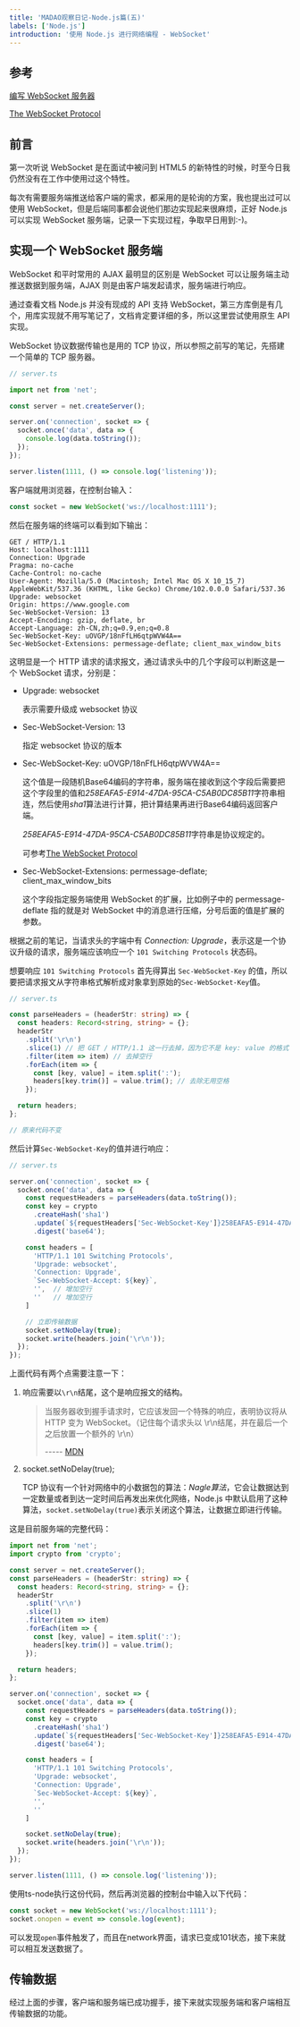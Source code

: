 ```yaml
---
title: 'MADAO观察日记-Node.js篇(五)'
labels: ['Node.js']
introduction: '使用 Node.js 进行网络编程 - WebSocket'
---
```


## 参考

[编写 WebSocket 服务器](https://developer.mozilla.org/zh-CN/docs/Web/API/WebSockets_API/Writing_WebSocket_servers)

[The WebSocket Protocol](https://www.rfc-editor.org/rfc/rfc6455)

## 前言

第一次听说 WebSocket 是在面试中被问到 HTML5 的新特性的时候，时至今日我仍然没有在工作中使用过这个特性。

每次有需要服务端推送给客户端的需求，都采用的是轮询的方案，我也提出过可以使用 WebSocket，但是后端同事都会说他们那边实现起来很麻烦，正好 Node.js 可以实现 WebSocket 服务端，记录一下实现过程，争取早日用到:-)。

## 实现一个 WebSocket 服务端

WebSocket 和平时常用的 AJAX 最明显的区别是 WebSocket 可以让服务端主动推送数据到服务端，AJAX 则是由客户端发起请求，服务端进行响应。

通过查看文档 Node.js 并没有现成的 API 支持 WebSocket，第三方库倒是有几个，用库实现就不用写笔记了，文档肯定要详细的多，所以这里尝试使用原生 API 实现。

WebSocket 协议数据传输也是用的 TCP 协议，所以参照之前写的笔记，先搭建一个简单的 TCP 服务器。

```ts
// server.ts

import net from 'net';

const server = net.createServer();

server.on('connection', socket => {
  socket.once('data', data => {
    console.log(data.toString());
  });
});

server.listen(1111, () => console.log('listening'));
```

客户端就用浏览器，在控制台输入：

```js
const socket = new WebSocket('ws://localhost:1111');
```

然后在服务端的终端可以看到如下输出：

```
GET / HTTP/1.1
Host: localhost:1111
Connection: Upgrade
Pragma: no-cache
Cache-Control: no-cache
User-Agent: Mozilla/5.0 (Macintosh; Intel Mac OS X 10_15_7) AppleWebKit/537.36 (KHTML, like Gecko) Chrome/102.0.0.0 Safari/537.36
Upgrade: websocket
Origin: https://www.google.com
Sec-WebSocket-Version: 13
Accept-Encoding: gzip, deflate, br
Accept-Language: zh-CN,zh;q=0.9,en;q=0.8
Sec-WebSocket-Key: uOVGP/18nFfLH6qtpWVW4A==
Sec-WebSocket-Extensions: permessage-deflate; client_max_window_bits
```

这明显是一个 HTTP 请求的请求报文，通过请求头中的几个字段可以判断这是一个 WebSocket 请求，分别是：

- Upgrade: websocket

    表示需要升级成 websocket 协议

- Sec-WebSocket-Version: 13

    指定 websocket 协议的版本
    
- Sec-WebSocket-Key: uOVGP/18nFfLH6qtpWVW4A==

    这个值是一段随机Base64编码的字符串，服务端在接收到这个字段后需要把这个字段里的值和*258EAFA5-E914-47DA-95CA-C5AB0DC85B11*字符串相连，然后使用*sha1*算法进行计算，把计算结果再进行Base64编码返回客户端。
    
    *258EAFA5-E914-47DA-95CA-C5AB0DC85B11*字符串是协议规定的。
    
    可参考[The WebSocket Protocol](https://www.rfc-editor.org/rfc/rfc6455)
    
- Sec-WebSocket-Extensions: permessage-deflate; client_max_window_bits

    这个字段指定服务端使用 WebSocket 的扩展，比如例子中的 permessage-deflate 指的就是对 WebSocket 中的消息进行压缩，分号后面的值是扩展的参数。


根据之前的笔记，当请求头的字端中有 *Connection: Upgrade*，表示这是一个协议升级的请求，服务端应该响应一个 `101 Switching Protocols` 状态码。

想要响应 `101 Switching Protocols` 首先得算出 `Sec-WebSocket-Key` 的值，所以要把请求报文从字符串格式解析成对象拿到原始的`Sec-WebSocket-Key`值。

```ts
// server.ts

const parseHeaders = (headerStr: string) => {
  const headers: Record<string, string> = {};
  headerStr
    .split('\r\n')
    .slice(1) // 把 GET / HTTP/1.1 这一行去掉，因为它不是 key: value 的格式
    .filter(item => item) // 去掉空行
    .forEach(item => {
      const [key, value] = item.split(':');
      headers[key.trim()] = value.trim(); // 去除无用空格
    });

  return headers;
};

// 原来代码不变
```

然后计算`Sec-WebSocket-Key`的值并进行响应：

```ts
// server.ts

server.on('connection', socket => {
  socket.once('data', data => {
    const requestHeaders = parseHeaders(data.toString());
    const key = crypto
      .createHash('sha1')
      .update(`${requestHeaders['Sec-WebSocket-Key']}258EAFA5-E914-47DA-95CA-C5AB0DC85B11`)
      .digest('base64');

    const headers = [
      'HTTP/1.1 101 Switching Protocols',
      'Upgrade: websocket',
      'Connection: Upgrade',
      `Sec-WebSocket-Accept: ${key}`,
      '',  // 增加空行
      ''   // 增加空行
    ]

    // 立即传输数据
    socket.setNoDelay(true);
    socket.write(headers.join('\r\n'));
  });
});

```

上面代码有两个点需要注意一下：

1. 响应需要以`\r\n`结尾，这个是响应报文的结构。

    > 当服务器收到握手请求时，它应该发回一个特殊的响应，表明协议将从 HTTP 变为 WebSocket。（记住每个请求头以 \r\n结尾，并在最后一个之后放置一个额外的 \r\n）
    >
    > ----- [MDN](https://developer.mozilla.org/zh-CN/docs/Web/API/WebSockets_API/Writing_WebSocket_servers)
    
2. socket.setNoDelay(true);

    TCP 协议有一个针对网络中的小数据包的算法：*Nagle算法*，它会让数据达到一定数量或者到达一定时间后再发出来优化网络，Node.js 中默认启用了这种算法，`socket.setNoDelay(true)`表示关闭这个算法，让数据立即进行传输。


这是目前服务端的完整代码：

```ts
import net from 'net';
import crypto from 'crypto';

const server = net.createServer();
const parseHeaders = (headerStr: string) => {
  const headers: Record<string, string> = {};
  headerStr
    .split('\r\n')
    .slice(1)
    .filter(item => item)
    .forEach(item => {
      const [key, value] = item.split(':');
      headers[key.trim()] = value.trim();
    });

  return headers;
};

server.on('connection', socket => {
  socket.once('data', data => {
    const requestHeaders = parseHeaders(data.toString());
    const key = crypto
      .createHash('sha1')
      .update(`${requestHeaders['Sec-WebSocket-Key']}258EAFA5-E914-47DA-95CA-C5AB0DC85B11`)
      .digest('base64');

    const headers = [
      'HTTP/1.1 101 Switching Protocols',
      'Upgrade: websocket',
      'Connection: Upgrade',
      `Sec-WebSocket-Accept: ${key}`,
      '',
      ''
    ]

    socket.setNoDelay(true);
    socket.write(headers.join('\r\n'));
  });
});

server.listen(1111, () => console.log('listening'));

```

使用ts-node执行这份代码，然后再浏览器的控制台中输入以下代码：

```js
const socket = new WebSocket('ws://localhost:1111');
socket.onopen = event => console.log(event);
```

可以发现`open`事件触发了，而且在network界面，请求已变成101状态，接下来就可以相互发送数据了。


## 传输数据

经过上面的步骤，客户端和服务端已成功握手，接下来就实现服务端和客户端相互传输数据的功能。


